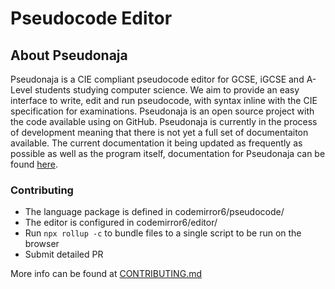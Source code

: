 # Pseudocode Editor

## About Pseudonaja
Pseudonaja is a CIE compliant pseudocode editor for GCSE, iGCSE and A-Level students studying computer science. We aim to provide an easy interface to write, edit and run pseudocode, with syntax inline with the CIE specification for examinations. Pseudonaja is an open source project with the code available using on GitHub. Pseudonaja is currently in the process of development meaning that there is not yet a full set of documentaiton available. The current documentation it being updated as frequently as possible as well as the program itself, documentation for Pseudonaja can be found [here](https://pseudonajadocs.gitbook.io/editor/).


### Contributing
- The language package is defined in codemirror6/pseudocode/
- The editor is configured in codemirror6/editor/
- Run `npx rollup -c` to bundle files to a single script to be run on the browser
- Submit detailed PR

More info can be found at [CONTRIBUTING.md](https://github.com/PseudocodeEditor/Codemirror-6-editor/blob/main/CONTRIBUTING.md)
